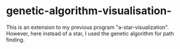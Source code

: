 # genetic-algorithm-visualisation-
This is an extension to my previous program "a-star-visualization". However, here instead of a star, I used the genetic algorithm for path finding.

